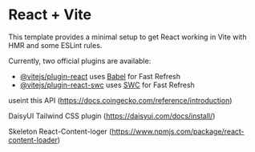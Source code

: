 # React + Vite

This template provides a minimal setup to get React working in Vite with HMR and some ESLint rules.

Currently, two official plugins are available:

- [@vitejs/plugin-react](https://github.com/vitejs/vite-plugin-react/blob/main/packages/plugin-react/README.md) uses [Babel](https://babeljs.io/) for Fast Refresh
- [@vitejs/plugin-react-swc](https://github.com/vitejs/vite-plugin-react-swc) uses [SWC](https://swc.rs/) for Fast Refresh



useint this API (https://docs.coingecko.com/reference/introduction)
 
DaisyUI Tailwind CSS plugin (https://daisyui.com/docs/install/)

Skeleton  React-Content-loger   (https://www.npmjs.com/package/react-content-loader)